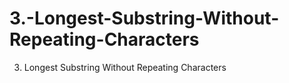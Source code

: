 # 3.-Longest-Substring-Without-Repeating-Characters
3. Longest Substring Without Repeating Characters

